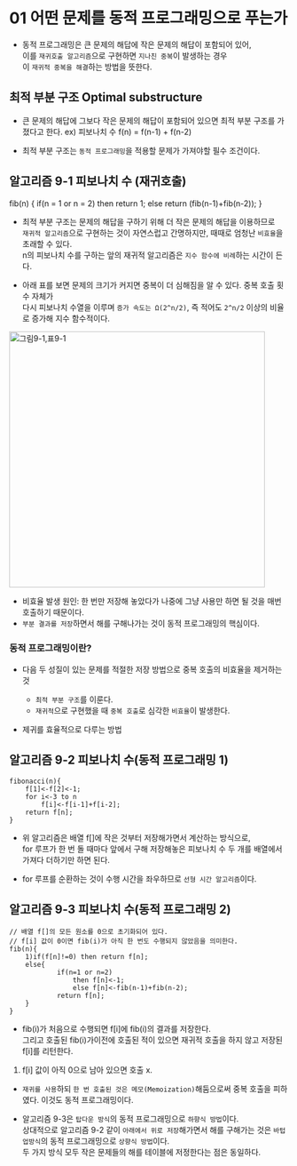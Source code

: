 # 01 어떤 문제를 동적 프로그래밍으로 푸는가
- 동적 프로그래밍은 큰 문제의 해답에 작은 문제의 해답이 포함되어 있어, <br />
이를 `재귀호출 알고리즘`으로 구현하면 `지나친 중복`이 발생하는 경우 <br />
이 `재귀적 중복을 해결`하는 방법을 뜻한다.

## 최적 부분 구조 Optimal substructure
- 큰 문제의 해답에 그보다 작은 문제의 해답이 포함되어 있으면 최적 부분 구조를 가졌다고 한다.
ex) 피보나치 수 f(n) = f(n-1) + f(n-2)

- 최적 부분 구조는 `동적 프로그래밍`을 적용할 문제가 가져야할 필수 조건이다.

## 알고리즘 9-1 피보나치 수 (재귀호출)
fib(n)
{
    if(n = 1 or n  = 2)
        then return 1;
        else return (fib(n-1)+fib(n-2));
}

- 최적 부분 구조는 문제의 해답을 구하기 위해 더 작은 문제의 해답을 이용하므로 <br />
`재귀적 알고리즘`으로 구현하는 것이 자연스럽고 간명하지만, 때때로 엄청난 `비효율`을 초래할 수 있다. <br />
n의 피보나치 수를 구하는 앞의 재귀적 알고리즘은 `지수 함수에 비례`하는 시간이 든다.

- 아래 표를 보면 문제의 크기가 커지면 중복이 더 심해짐을 알 수 있다. 중복 호출 횟수 자체가 <br/>
다시 피보나치 수열을 이루며 `증가 속도는 Ω(2^n/2)`, 즉 적어도 `2^n/2` 이상의 비율로 증가해 지수 함수적이다.

<img width="461" alt="그림9-1,표9-1" src="https://user-images.githubusercontent.com/40673012/95649231-7335ef80-0b17-11eb-8142-8a13b8a353f4.png">

- 비효율 발생 원인: 한 번만 저장해 놓았다가 나중에 그냥 사용만 하면 될 것을 매번 호출하기 때문이다.
- `부분 결과를 저장`하면서 해를 구해나가는 것이 동적 프로그래밍의 핵심이다.

### 동적 프로그래밍이란?
- 다음 두 성질이 있는 문제를 적절한 저장 방법으로 중복 호출의 비효율을 제거하는 것
    - `최적 부분 구조`를 이룬다.
    - `재귀적`으로 구현했을 때 `중복 호출`로 심각한 `비효율`이 발생한다.
    
- 제귀를 효율적으로 다루는 방법

## 알고리즘 9-2 피보나치 수(동적 프로그래밍 1)
```
fibonacci(n){
    f[1]<-f[2]<-1;
    for i<-3 to n
        f[i]<-f[i-1]+f[i-2];
    return f[n];
}
```

- 위 알고리즘은 배열 f[]에 작은 것부터 저장해가면서 계산하는 방식으로,<br />
for 루프가 한 번 돌 때마다 앞에서 구해 저장해놓은 피보나치 수 두 개를 배열에서 가져다 더하기만 하면 된다.

- for 루프를 순환하는 것이 수행 시간을 좌우하므로 `선형 시간 알고리즘`이다. 

## 알고리즘 9-3 피보나치 수(동적 프로그래밍 2)
```
// 배열 f[]의 모든 원소를 0으로 초기화되어 있다. 
// f[i] 값이 0이면 fib(i)가 아직 한 번도 수행되지 않았음을 의미한다. 
fib(n){
    1)if(f[n]!=0) then return f[n];
    else{
            if(n=1 or n=2)
                then f[n]<-1;
                else f[n]<-fib(n-1)+fib(n-2);
            return f[n];
    }
}
```
- fib(i)가 처음으로 수행되면 f[i]에 fib(i)의 결과를 저장한다. <br />
그리고 호출된 fib(i)가이전에 호출된 적이 있으면 재귀적 호출을 하지 않고 저장된 f[i]를 리턴한다. <br />
1) f[i] 값이 아직 0으로 남아 있으면 호출 x. <br />

- `재귀를 사용`하되 `한 번 호출된 것은 메모(Memoization)`해둠으로써 중복 호출을 피하였다. 이것도 동적 프로그래밍이다.

- 알고리즘 9-3은 `탑다운 방식`의 동적 프로그래밍으로 `하향식 방법`이다. <br />
상대적으로 알고리즘 9-2 같이 `아래에서 위로 저장`해가면서 해를 구해가는 것은 `바텁업방식`의 동적 프로그래밍으로 `상향식 방법`이다. <br />
두 가지 방식 모두 작은 문제들의 해를 테이블에 저정한다는 점은 동일하다.

